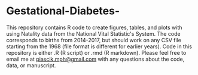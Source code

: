 # Gestational-Diabetes-
This repository contains R code to create figures, tables, and plots with using Natality data from the National Vital Statistic's System. The code corresponds to births from 2014-2017, but should work on any CSV file starting from the 1968 (file format is different for earlier years). Code in this repository is either .R (R script) or .rmd (R markdown). Please feel free to email me at piascik.mph@gmail.com with any questions about the code, data, or manuscript.
